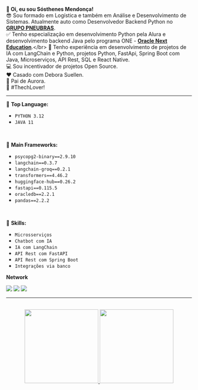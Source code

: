 

   **👋  Oi, eu sou Sósthenes Mendonça!**</br>
  😎 Sou formado em Logística e também em Análise e Desenvolvimento de Sistemas. Atualmente auto como Desenvolvedor Backend Python no [**GRUPO PNEUBRAS**](https://www.grupopneubras.com/).</br>
  ✅ Tenho especialização em desenvolvimento Python pela Alura e desenvolvimento backend Java pelo programa ONE - [**Oracle Next Education**]([https://www.grupopneubras.com/](https://www.oracle.com/br/education/oracle-next-education/)).</br>
  💼 Tenho experiência em desenvolvimento de projetos de IA com LangChain e Python, projetos Python, FastApi, Spring Boot com Java, Microserviços, API Rest, SQL e React Native.</br>
  💻 Sou incentivador de projetos Open Source.</br>
  ❤️ Casado com Debora Suellen.</br>
  🐶 Pai de Aurora.</br>
  💙 #ThechLover!</br>


---

:pushpin: **Top Language:**
* `PYTHON 3.12`
* `JAVA 11 `

</br>

:pushpin: **Main Frameworks:**
* `psycopg2-binary==2.9.10`
* `langchain==0.3.7`
* `langchain-groq==0.2.1`
* `transformers==4.46.2`
* `huggingface-hub==0.26.2`
* `fastapi==0.115.5`
* `oracledb==2.2.1` 
* `pandas==2.2.2` 

</br>

:pushpin: **Skills:**
* `Microsserviços`
* `Chatbot com IA`
* `IA com LangChain`
* `API Rest com FastAPI`
* `API Rest com Spring Boot`
* `Integrações via banco`

**Network**
   
<a href="https://www.linkedin.com/in/sosthenes-mendonca" target="_blank"><img src="https://img.shields.io/badge/-LinkedIn-%230077B5?style=for-the-badge&logo=linkedin&logoColor=white" target="_blank"></a>
<a href = "sosthenesms@gmail.com"><img src="https://img.shields.io/badge/-Gmail-red?style=for-the-badge&logo=gmail&logoColor=white" target="_blank"></a>
<a href = "sosthenesms@yahoo.com.br"><img src="https://img.shields.io/badge/-Yahoo-purple?style=for-the-badge&logo=Yahoo&logoColor=white" target="_blank"></a>
  
---

</br>
<div align="center">
  <a href="https://github.com/SosthenesMS">
  <img height="200em" src="https://github-readme-stats.vercel.app/api?username=SosthenesMS&show_icons=true&theme=dark&include_all_commits=true&count_private=true"/>
  <img height="200em" src="https://github-readme-stats.vercel.app/api/top-langs/?username=SosthenesMS&layout=compact&langs_count=7&theme=dark"/>
</div>

<!--
[![Anurag's GitHub stats](https://github-readme-stats.vercel.app/api?username=SosthenesMS&show_icons=true&count_private=true&theme=tokyonight)](https://github.com/anuraghazra/github-readme-stats)
[![Top Langs](https://github-readme-stats.vercel.app/api/top-langs/?username=SosthenesMS&layout=compact&theme=tokyonight&count_private=true)](https://github.com/anuraghazra/github-readme-stats)

-->

